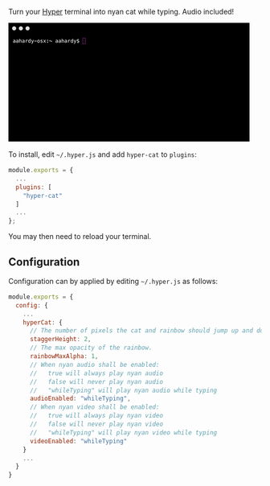 Turn your [Hyper](https://hyper.is/) terminal into nyan cat while typing. Audio included!

![Screen Capture](capture.gif?raw=true "Screen Capture")

To install, edit `~/.hyper.js` and add `hyper-cat` to `plugins`:

```js
module.exports = {
  ...
  plugins: [
    "hyper-cat"
  ]
  ...
};
```

You may then need to reload your terminal.

## Configuration

Configuration can by applied by editing `~/.hyper.js` as follows:

```js
module.exports = {
  config: {
    ...
    hyperCat: {
      // The number of pixels the cat and rainbow should jump up and down.
      staggerHeight: 2, 
      // The max opacity of the rainbow.
      rainbowMaxAlpha: 1, 
      // When nyan audio shall be enabled:
      //   true will always play nyan audio
      //   false will never play nyan audio
      //   "whileTyping" will play nyan audio while typing
      audioEnabled: "whileTyping", 
      // When nyan video shall be enabled:
      //   true will always play nyan video
      //   false will never play nyan video
      //   "whileTyping" will play nyan video while typing
      videoEnabled: "whileTyping"
    }
    ...
  }
}
```
